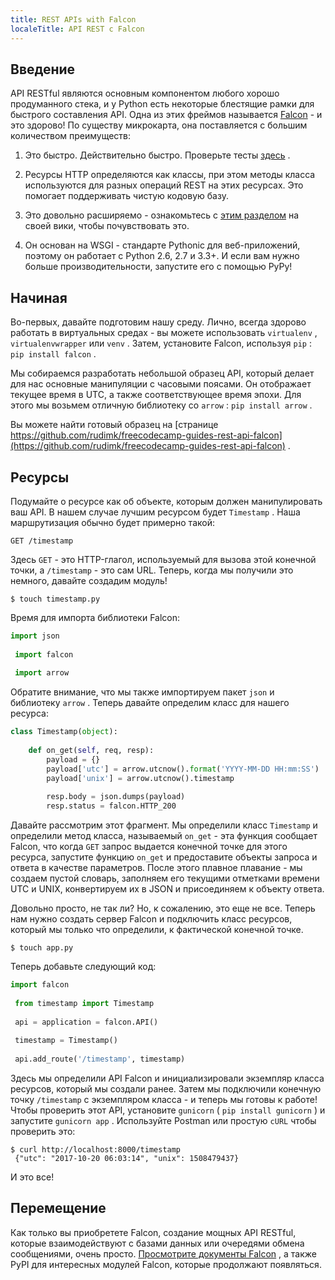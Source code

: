```yaml
---
title: REST APIs with Falcon
localeTitle: API REST с Falcon
---
```

## Введение

API RESTful являются основным компонентом любого хорошо продуманного стека, и у Python есть некоторые блестящие рамки для быстрого составления API. Одна из этих фреймов называется [Falcon](https://falconframework.org) - и это здорово! По существу микрокарта, она поставляется с большим количеством преимуществ:

1.  Это быстро. Действительно быстро. Проверьте тесты [здесь](https://falconframework.org/#sectionBenchmarks) .
    
2.  Ресурсы HTTP определяются как классы, при этом методы класса используются для разных операций REST на этих ресурсах. Это помогает поддерживать чистую кодовую базу.
    
3.  Это довольно расширяемо - ознакомьтесь с [этим разделом](https://github.com/falconry/falcon/wiki/Complementary-Packages) на своей вики, чтобы почувствовать это.
    
4.  Он основан на WSGI - стандарте Pythonic для веб-приложений, поэтому он работает с Python 2.6, 2.7 и 3.3+. И если вам нужно больше производительности, запустите его с помощью PyPy!
    

## Начиная

Во-первых, давайте подготовим нашу среду. Лично, всегда здорово работать в виртуальных средах - вы можете использовать `virtualenv` , `virtualenvwrapper` или `venv` . Затем, установите Falcon, используя `pip` : `pip install falcon` .

Мы собираемся разработать небольшой образец API, который делает для нас основные манипуляции с часовыми поясами. Он отображает текущее время в UTC, а также соответствующее время эпохи. Для этого мы возьмем отличную библиотеку со `arrow` : `pip install arrow` .

Вы можете найти готовый образец на [странице https://github.com/rudimk/freecodecamp-guides-rest-api-falcon](https://github.com/rudimk/freecodecamp-guides-rest-api-falcon) .

## Ресурсы

Подумайте о ресурсе как об объекте, которым должен манипулировать ваш API. В нашем случае лучшим ресурсом будет `Timestamp` . Наша маршрутизация обычно будет примерно такой:
```
GET /timestamp 
```

Здесь `GET` - это HTTP-глагол, используемый для вызова этой конечной точки, а `/timestamp` - это сам URL. Теперь, когда мы получили это немного, давайте создадим модуль!

`$ touch timestamp.py`

Время для импорта библиотеки Falcon:

```python
import json 
 
 import falcon 
 
 import arrow 
```

Обратите внимание, что мы также импортируем пакет `json` и библиотеку `arrow` . Теперь давайте определим класс для нашего ресурса:

```python
class Timestamp(object): 
 
    def on_get(self, req, resp): 
        payload = {} 
        payload['utc'] = arrow.utcnow().format('YYYY-MM-DD HH:mm:SS') 
        payload['unix'] = arrow.utcnow().timestamp 
 
        resp.body = json.dumps(payload) 
        resp.status = falcon.HTTP_200 
```

Давайте рассмотрим этот фрагмент. Мы определили класс `Timestamp` и определили метод класса, называемый `on_get` - эта функция сообщает Falcon, что когда `GET` запрос выдается конечной точке для этого ресурса, запустите функцию `on_get` и предоставите объекты запроса и ответа в качестве параметров. После этого плавное плавание - мы создаем пустой словарь, заполняем его текущими отметками времени UTC и UNIX, конвертируем их в JSON и присоединяем к объекту ответа.

Довольно просто, не так ли? Но, к сожалению, это еще не все. Теперь нам нужно создать сервер Falcon и подключить класс ресурсов, который мы только что определили, к фактической конечной точке.

`$ touch app.py`

Теперь добавьте следующий код:

```python
import falcon 
 
 from timestamp import Timestamp 
 
 api = application = falcon.API() 
 
 timestamp = Timestamp() 
 
 api.add_route('/timestamp', timestamp) 
```

Здесь мы определили API Falcon и инициализировали экземпляр класса ресурсов, который мы создали ранее. Затем мы подключили конечную точку `/timestamp` с экземпляром класса - и теперь мы готовы к работе! Чтобы проверить этот API, установите `gunicorn` ( `pip install gunicorn` ) и запустите `gunicorn app` . Используйте Postman или простую `cURL` чтобы проверить это:
```
$ curl http://localhost:8000/timestamp 
 {"utc": "2017-10-20 06:03:14", "unix": 1508479437} 
```

И это все!

## Перемещение

Как только вы приобретете Falcon, создание мощных API RESTful, которые взаимодействуют с базами данных или очередями обмена сообщениями, очень просто. [Просмотрите документы Falcon](https://falcon.readthedocs.io/en/stable/index.html) , а также PyPI для интересных модулей Falcon, которые продолжают появляться.